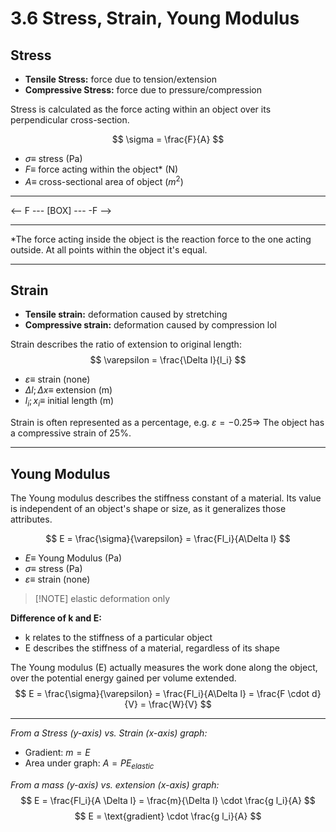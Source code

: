 # 3.6 Stress, Strain, Young Modulus

## Stress
- **Tensile Stress:** force due to tension/extension
- **Compressive Stress:** force due to pressure/compression

Stress is calculated as the force acting within an object over its perpendicular cross-section.

$$
\sigma = \frac{F}{A}
$$
- $\sigma \equiv$ stress (Pa)
- $F \equiv$ force acting within the object* (N)
- $A \equiv$ cross-sectional area of object ($m^2$)

***
<-- F --- [BOX] --- -F -->
***
*The force acting inside the object is the reaction force to the one acting outside. At all points within the object it's equal.

***

## Strain
- **Tensile strain:** deformation caused by stretching
- **Compressive strain:** deformation caused by compression lol

Strain describes the ratio of extension to original length:
$$
\varepsilon = \frac{\Delta l}{l_i}
$$
- $\varepsilon \equiv$ strain (none)
- $\Delta l ; \Delta x \equiv$ extension (m)
- $l_i ; x_i \equiv$ initial length (m)

Strain is often represented as a percentage, e.g.
$\varepsilon = -0.25 \Rightarrow$ The object has a compressive strain of 25%.

***

## Young Modulus
The Young modulus describes the stiffness constant of a material. Its value is independent of an object's shape or size, as it generalizes those attributes.

$$
E = \frac{\sigma}{\varepsilon} = \frac{Fl_i}{A\Delta l}
$$
- $E \equiv$ Young Modulus (Pa)
- $\sigma \equiv$ stress (Pa)
- $\varepsilon \equiv$ strain (none)

> [!NOTE] elastic deformation only

**Difference of k and E:**
- k relates to the stiffness of a particular object
- E describes the stiffness of a material, regardless of its shape

The Young modulus (E) actually measures the work done along the object, over the potential energy gained per volume extended.
$$
E = \frac{\sigma}{\varepsilon} = \frac{Fl_i}{A\Delta l} = \frac{F \cdot d}{V} = \frac{W}{V}
$$

***
*From a Stress (y-axis) vs. Strain (x-axis) graph:*
- Gradient: $m=E$
- Area under graph: $A=PE_{elastic}$

*From a mass (y-axis) vs. extension (x-axis) graph:*
$$
E = \frac{Fl_i}{A \Delta l} = \frac{m}{\Delta l} \cdot \frac{g l_i}{A}
$$
$$
E = \text{gradient} \cdot \frac{g l_i}{A}
$$